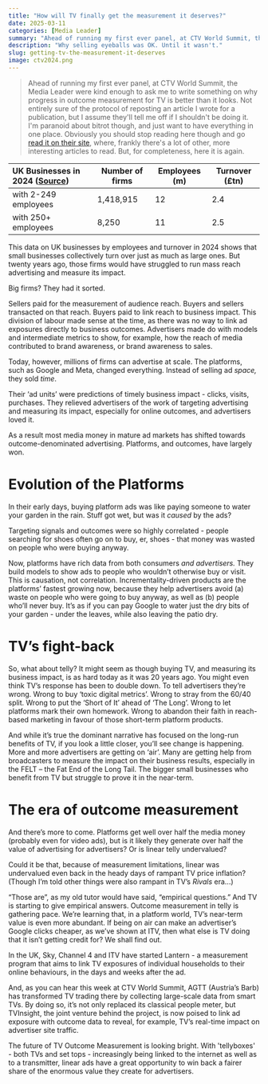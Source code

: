 ```yaml
---
title: "How will TV finally get the measurement it deserves?"
date: 2025-03-11
categories: [Media Leader]
summary: "Ahead of running my first ever panel, at CTV World Summit, the Media Leader were kind enough to ask me to write something on why progress in outcome measurement for TV is better than it looks."
description: "Why selling eyeballs was OK. Until it wasn't."
slug: getting-tv-the-measurement-it-deserves
image: ctv2024.png
---
```


> Ahead of running my first ever panel, at CTV World Summit, the Media Leader were kind enough to ask me to write something on why progress in outcome measurement for TV is better than it looks.
> Not entirely sure of the protocol of reposting an article I wrote for a publication, but I assume they'll tell me off if I shouldn't be doing it. I'm paranoid about bitrot though, and just want to have everything in one place. 
> Obviously you should stop reading here though and go [read it on their site](https://uk.themedialeader.com/how-will-tv-finally-get-the-measurement-it-deserves/), where, frankly there's a lot of other, more interesting articles to read. 
> But, for completeness, here it is again. 


| UK Businesses in 2024 ([Source](https://www.gov.uk/government/statistics/business-population-estimates-2024/business-population-estimates-for-the-uk-and-regions-2024-statistical-release#composition-of-the-2024-business-population)) | Number of firms | Employees (m) | Turnover (£tn) |
| :---- | ----- | ----- | ----- |
| with 2-249 employees | 1,418,915 | 12 | 2.4 |
| with 250+ employees | 8,250 | 11 | 2.5 |

This data on UK businesses by employees and turnover in 2024 shows that small businesses collectively turn over just as much as large ones. But twenty years ago, those firms would have struggled to run mass reach advertising and measure its impact.

Big firms? They had it sorted.

Sellers paid for the measurement of audience reach. Buyers and sellers transacted on that reach. Buyers paid to link reach to business impact. This division of labour made sense at the time, as there was no way to link ad exposures directly to business outcomes. Advertisers made do with models and intermediate metrics to show, for example, how the reach of media contributed to brand awareness, or brand awareness to sales. 

Today, however, millions of firms can advertise at scale. The platforms, such as Google and Meta, changed everything. Instead of selling ad *space,* they sold *time*. 

Their ‘ad units’ were predictions of timely business impact \- clicks, visits, purchases. They relieved advertisers of the work of targeting advertising and measuring its impact, especially for online outcomes, and advertisers loved it. 

As a result most media money in mature ad markets has shifted towards outcome-denominated advertising. Platforms, and outcomes, have largely won.

# Evolution of the Platforms

In their early days, buying platform ads was like paying someone to water your garden in the rain. Stuff got wet, but was it *caused* by the ads? 

Targeting signals and outcomes were so highly correlated \- people searching for shoes often go on to buy, er, shoes \- that money was wasted on people who were buying anyway.

Now, platforms have rich data from both consumers *and* *advertisers.* They build models to show ads to people who wouldn’t otherwise buy or visit. This is causation, not correlation. Incrementality-driven products are the platforms’ fastest growing now, because they help advertisers avoid (a) waste on people who were going to buy anyway, as well as (b) people who’ll never buy. It’s as if you can pay Google to water just the dry bits of your garden \- under the leaves, while also leaving the patio dry.

# TV’s fight-back

So, what about telly? It might seem as though buying TV, and measuring its business impact, is as hard today as it was 20 years ago. You might even think TV’s response has been to double down. To tell advertisers they’re wrong. Wrong to buy ‘toxic digital metrics’. Wrong to stray from the 60/40 split. Wrong to put the ‘Short of It’ ahead of ‘The Long’. Wrong to let platforms mark their own homework. Wrong to abandon their faith in reach-based marketing in favour of those short-term platform products. 

And while it’s true the dominant narrative has focused on the long-run benefits of TV, if you look a little closer, you’ll see change is happening. More and more advertisers are getting on ‘air’. Many are getting help from broadcasters to measure the impact on their business results, especially in the FELT – the Fat End of the Long Tail. The bigger small businesses who benefit from TV but struggle to prove it in the near-term.

# The era of outcome measurement

And there’s more to come. Platforms get well over half the media money (probably even for video ads), but is it likely they generate over half the value of advertising for advertisers? Or is linear telly undervalued? 

Could it be that, because of measurement limitations, linear was undervalued even back in the heady days of rampant TV price inflation? (Though I’m told other things were also rampant in TV’s *Rivals* era...) 

“Those are”, as my old tutor would have said, “empirical questions.” And TV is starting to give empirical answers. Outcome measurement in telly is gathering pace. We’re learning that, in a platform world, TV’s near-term value is even more abundant. If being on air can make an advertiser’s Google clicks cheaper, as we’ve shown at ITV, then what else is TV doing that it isn’t getting credit for? We shall find out.

In the UK, Sky, Channel 4 and ITV have started Lantern \- a measurement program that aims to link TV exposures of individual households to their online behaviours, in the days and weeks after the ad. 

And, as you can hear this week at CTV World Summit, AGTT (Austria’s Barb) has transformed TV trading there by collecting large-scale data from smart TVs. By doing so, it’s not only replaced its classical people meter, but TVInsight, the joint venture behind the project, is now poised to link ad exposure with outcome data to reveal, for example, TV’s real-time impact on advertiser site traffic.

The future of TV Outcome Measurement is looking bright. With 'tellyboxes' \- both TVs and set tops \- increasingly being linked to the internet as well as to a transmitter, linear ads have a great opportunity to win back a fairer share of the enormous value they create for advertisers. 

